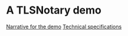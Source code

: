 # A TLSNotary demo

[Narrative for the demo](./narrative.md)
[Technical specifications](./spec.md)

